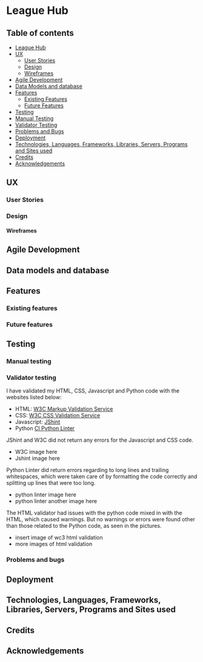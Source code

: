 # **League Hub**

## Table of contents

- [League Hub](#league-hub)
- [UX](#ux)
    - [User Stories](#user-stories)
    - [Design](#design)
    - [Wireframes](#wireframes)
- [Agile Development](#agile-development)
- [Data Models and database](#data-models-and-database)
- [Features](#features)
    - [Existing Features](#existing-features)
    - [Future Features](#future-features)
- [Testing](#testing)
- [Manual Testing](#manual-testing)
- [Validator Testing](#validator-testing)
- [Problems and Bugs](#problems-and-bugs)
- [Deployment](#deployment)
- [Technologies, Languages, Frameworks, Libraries, Servers, Programs and Sites used](#technologies-languages-frameworks-libraries-servers-programs-and-sites-used)
- [Credits](#credits)
- [Acknowledgements](#acknowledgements)

## **UX**

### **User Stories**

### **Design**

#### **Wireframes**

## **Agile Development**

## **Data models and database**

## **Features**

### **Existing features**

### **Future features**

## **Testing**

### **Manual testing**

### **Validator testing**

I have validated my HTML, CSS, Javascript and Python code with the websites listed below:

 - HTML: [W3C Markup Validation Service](https://validator.w3.org/#validate_by_input)
 - CSS: [W3C CSS Validation Service](https://jigsaw.w3.org/css-validator/#validate_by_input)
 - Javascript: [JShint](https://jshint.com/)
 - Python [CI Python Linter](https://pep8ci.herokuapp.com/)

JShint and W3C did not return any errors for the Javascript and CSS code.

- W3C image here
- Jshint image here

Python Linter did return errors regarding to long lines and trailing whitespaces, which were taken care of by formatting the code correctly and splitting up lines that
were too long. 
- python linter image here
- python linter another image here

The HTML validator had issues with the python code mixed in with the HTML, which caused warnings. But no warnings or errors were found other than 
those related to the Python code, as seen in the pictures. 
- insert image of wc3 html validation
- more images of html validation

### **Problems and bugs**

## **Deployment**

## **Technologies, Languages, Frameworks, Libraries, Servers, Programs and Sites used**

## **Credits**

## **Acknowledgements**